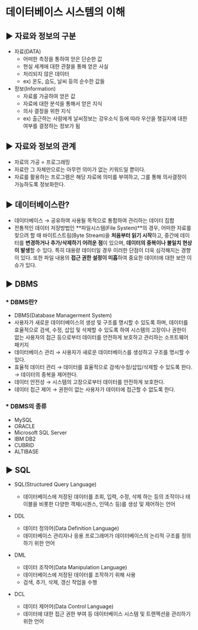 # 데이터베이스 시스템의 이해

## ▶︎ 자료와 정보의 구분

- 자료(DATA)
    - 어떠한 측정을 통하여 얻은 단순한 값
    - 현실 세계에 대한 관찰을 통해 얻은 사실
    - 처리되지 않은 데이터
    - ex) 온도, 습도, 날씨 등의 순수한 값들
- 정보(Information)
    - 자료를 가공하여 얻은 값
    - 자료에 대한 분석을 통해서 얻은 지식
    - 의사 결정을 위한 지식
    - ex) 출근하는 사람에게 날씨정보는 강우소식 등에 따라 우산을 챙길지에 대한 여부를 결정하는 정보가 됨

## ▶︎ 자료와 정보의 관계

- 자료의 가공 = 프로그래밍
- 자료란 그 자체만으로는 아무런 의미가 없는 키워드일 뿐이다.
- 자료를 활용하는 프로그램은 해당 자료에 의미를 부여하고, 그를 통해 의사결정이 가능하도록 정보화한다.

## ▶︎ 데이터베이스란?

- 데이터베이스 → 공유하여 사용될 목적으로 통합하여 관리하는 데이터 집합
- 전통적인 데이터 저장방법인 **파일시스템(File System)**의 경우,
어떠한 자료를 찾으려 할 때 바이트스트림(Byte Stream)을 **처음부터 읽기 시작**하고,
중간에 데이터를 **변경하거나 추가/삭제하기 어려운 점**이 있으며, **데이터의 중복이나 불일치 현상이 발생**할 수 있다.
특히 대용량 데이터일 경우 이러한 단점이 더욱 심각해지는 경향이 있다.
또한 파일 내용의 **접근 권한 설정이 미흡**하여 중요한 데이터에 대한 보안 이슈가 있다.

## ▶︎ DBMS

### * DBMS란?

- DBMS(Database Managerment System)
- 사용자가 새로운 데이터베이스의 생성 및 구조를 명시할 수 있도록 하며, 데이터를 효율적으로 검색, 수정, 삽입 및 삭제할 수 있도록 하여
시스템의 고장이나 권한이 없는 사용자의 접근 등으로부터 데이터를 안전하게 보호하고 관리하는 소프트웨어 패키지
- 데이터베이스 관리
→ 사용자가 새로운 데이터베이스를 생성하고 구조를 명시할 수 있다.
- 효율적 데이터 관리
→ 데이터를 효율적으로 검색/수정/삽입/삭제할 수 있도록 한다.
→ 데이터의 중복을 제어한다.
- 데이터 안전성
→ 시스템의 고장으로부터 데이터를 안전하게 보호한다.
- 데이터 접근 제어
→ 권한이 없는 사용자가 데이터에 접근할 수 없도록 한다.

### * DBMS의 종류

- MySQL
- ORACLE
- Microsoft SQL Server
- IBM DB2
- CUBRID
- ALTIBASE

## ▶︎ SQL

- SQL(Structured Query Language)
    - 데이터베이스에 저장된 데이터를 조회, 입력, 수정, 삭제 하는 등의 조작이나
    테이블을 비롯한 다양한 객체(시퀀스, 인덱스 등)를 생성 및 제어하는 언어

- DDL
    - 데이터 정의어(Data Definition Language)
    - 데이터베이스 관리자나 응용 프로그래머가 데이터베이스의 논리적 구조를 정의하기 위한 언어
- DML
    - 데이터 조작어(Data Manipulation Language)
    - 데이터베이스에 저장된 데이터를 조작하기 위해 사용
    - 검색, 추가, 삭제, 갱신 작업을 수행
- DCL
    - 데이터 제어어(Data Control Language)
    - 데이터에 대한 접근 권한 부여 등 데이터베이스 시스템 및 트랜젝션을 관리하기 위한 언어